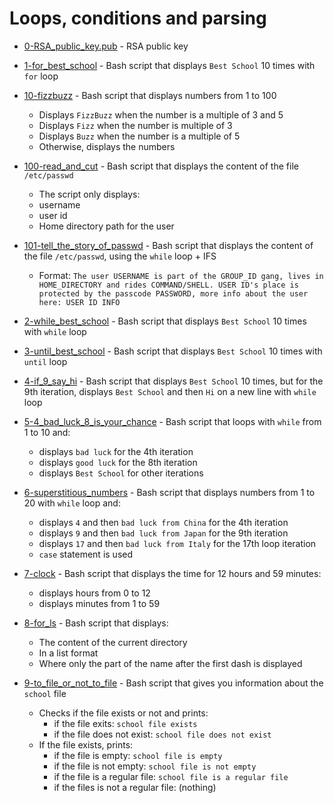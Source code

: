 # Loops, conditions and parsing

- [0-RSA_public_key.pub](https://github.com/254Kiswer/alx-system_engineering-devops/blob/main/0x04-loops_conditions_and_parsing/0-RSA_public_key.pub) - RSA public key

- [1-for_best_school](https://github.com/254Kiswer/alx-system_engineering-devops/blob/main/0x04-loops_conditions_and_parsing/1-for_best_school) - Bash script that displays `Best School` 10 times with `for` loop

- [10-fizzbuzz](https://github.com/Montodel/alx-system_engineering-devops/blob/main/0x04-loops_conditions_and_parsing/10-fizzbuzz) - Bash script that displays numbers from 1 to 100
  - Displays `FizzBuzz` when the number is a multiple of 3 and 5
  - Displays `Fizz` when the number is multiple of 3
  - Displays `Buzz` when the number is a multiple of 5
  - Otherwise, displays the numbers

- [100-read_and_cut](https://github.com/254Kiswer/alx-system_engineering-devops/blob/main/0x04-loops_conditions_and_parsing/100-read_and_cut) - Bash script that displays the content of the file `/etc/passwd`
  - The script only displays:
  - username
  - user id
  - Home directory path for the user

- [101-tell_the_story_of_passwd](https://github.com/254Kiswer/alx-system_engineering-devops/blob/main/0x04-loops_conditions_and_parsing/101-tell_the_story_of_passwd) - Bash script that displays the content of the file `/etc/passwd`, using the `while` loop + IFS
  - Format: `The user USERNAME is part of the GROUP_ID gang, lives in HOME_DIRECTORY and rides COMMAND/SHELL. USER ID's place is protected by the passcode PASSWORD, more info about the user here: USER ID INFO`

- [2-while_best_school](https://github.com/254Kiswer/alx-system_engineering-devops/blob/main/0x04-loops_conditions_and_parsing/2-while_best_school) - Bash script that displays `Best School` 10 times with `while` loop

- [3-until_best_school](https://github.com/254Kiswer/alx-system_engineering-devops/blob/main/0x04-loops_conditions_and_parsing/3-until_best_school) - Bash script that displays `Best School` 10 times with `until` loop

- [4-if_9_say_hi](https://github.com/254Kiswer/alx-system_engineering-devops/blob/main/0x04-loops_conditions_and_parsing/4-if_9_say_hi) - Bash script that displays `Best School` 10 times, but for the 9th iteration, displays `Best School` and then `Hi` on a new line with `while` loop

- [5-4_bad_luck_8_is_your_chance](https://github.com/254Kiswer/alx-system_engineering-devops/blob/main/0x04-loops_conditions_and_parsing/5-4_bad_luck_8_is_your_chance) - Bash script that loops with `while` from 1 to 10 and:
   - displays `bad luck` for the 4th iteration
   - displays `good luck` for the 8th iteration
   - displays `Best School` for other iterations

- [6-superstitious_numbers](https://github.com/254Kiswer/alx-system_engineering-devops/blob/main/0x04-loops_conditions_and_parsing/6-superstitious_numbers) - Bash script that displays numbers from 1 to 20 with `while` loop and:
   - displays `4` and then `bad luck from China` for the 4th iteration
   - displays `9` and then `bad luck from Japan` for the 9th iteration
   - displays `17` and then `bad luck from Italy` for the 17th loop iteration
   - `case` statement is used

- [7-clock](https://github.com/254Kiswer/alx-system_engineering-devops/blob/main/0x04-loops_conditions_and_parsing/7-clock) - Bash script that displays the time for 12 hours and 59 minutes:
  - displays hours from 0 to 12
  - displays minutes from 1 to 59

- [8-for_ls](https://github.com/254Kiswer/alx-system_engineering-devops/blob/main/0x04-loops_conditions_and_parsing/8-for_ls) - Bash script that displays:
  - The content of the current directory
  - In a list format
  - Where only the part of the name after the first dash is displayed

- [9-to_file_or_not_to_file](https://github.com/254Kiswer/alx-system_engineering-devops/blob/main/0x04-loops_conditions_and_parsing/9-to_file_or_not_to_file) - Bash script that gives you information about the `school` file
  - Checks if the file exists or not and prints:
    - if the file exits: `school file exists`
    - if the file does not exist: `school file does not exist`
  - If the file exists, prints:
    - if the file is empty: `school file is empty`
    - if the file is not empty: `school file is not empty`
    - if the file is a regular file: `school file is a regular file`
    - if the files is not a regular file: (nothing)

